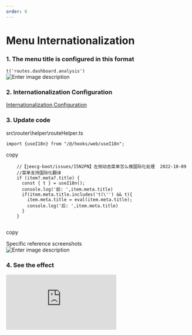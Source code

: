 ```yaml
---
order: 6
---
```


# Menu Internationalization

### 1\. The menu title is configured in this format

`t('routes.dashboard.analysis')`  
![Enter image description](https://foruda.gitee.com/images/1665305854179091608/e0d0719f_57093.png "Screenshots")

### 2\. Internationalization Configuration

[Internationalization Configuration](#!)

### 3\. Update code

src\\router\\helper\\routeHelper.ts

```
import {useI18n} from "/@/hooks/web/useI18n";
```

copy

```
    //【jeecg-boot/issues/I5N2PN】左侧动态菜单怎么做国际化处理  2022-10-09
    //菜单支持国际化翻译
    if (item?.meta?.title) {
      const { t } = useI18n();
      console.log('前: ',item.meta.title)
      if(item.meta.title.includes('t(\'') && t){
        item.meta.title = eval(item.meta.title);
        console.log('后: ',item.meta.title)
      }
    }


```

copy

Specific reference screenshots  
![Enter image description](https://foruda.gitee.com/images/1665305915386969268/12f79534_57093.png "Screenshots")

### 4\. See the effect

![](https://lfs.k.topthink.com/lfs/f04a58b144d878fa0d814080c57490cee4e3cc23f59a32816b600569b9b61098.dat)
